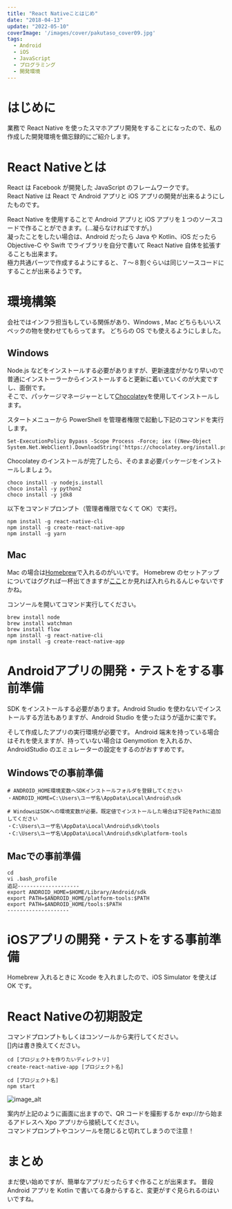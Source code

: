 ```yaml
---
title: "React Nativeことはじめ"
date: "2018-04-13"
update: "2022-05-10"
coverImage: '/images/cover/pakutaso_cover09.jpg'
tags: 
  - Android
  - iOS
  - JavaScript
  - プログラミング
  - 開発環境
---
```

# はじめに
業務で React Native を使ったスマホアプリ開発をすることになったので、私の作成した開発環境を備忘録的にご紹介します。

# React Nativeとは
React は Facebook が開発した JavaScript のフレームワークです。  
React Native は React で Android アプリと iOS アプリの開発が出来るようにしたものです。

React Native を使用することで Android アプリと iOS アプリを１つのソースコードで作ることができます。(…凝らなければですが。)  
凝ったことをしたい場合は、Android だったら Java や Kotlin、iOS だったら Objective-C や Swift でライブラリを自分で書いて React Native 自体を拡張することも出来ます。  
極力共通パーツで作成するようにすると、７～８割ぐらいは同じソースコードにすることが出来るようです。

# 環境構築
会社ではインフラ担当もしている関係があり、Windows , Mac どちらもいいスペックの物を使わせてもらってます。
どちらの OS でも使えるようにしました。
## Windows
Node.js などをインストールする必要がありますが、更新速度がかなり早いので普通にインストーラーからインストールすると更新に着いていくのが大変ですし、面倒です。  
そこで、パッケージマネージャーとして[Chocolatey](https://chocolatey.org/)を使用してインストールします。

スタートメニューから PowerShell を管理者権限で起動し下記のコマンドを実行します。
```
Set-ExecutionPolicy Bypass -Scope Process -Force; iex ((New-Object System.Net.WebClient).DownloadString('https://chocolatey.org/install.ps1'))
```
Chocolatey のインストールが完了したら、そのまま必要パッケージをインストールしましょう。
```
choco install -y nodejs.install
choco install -y python2
choco install -y jdk8
```
以下をコマンドプロンプト（管理者権限でなくて OK）で実行。
```
npm install -g react-native-cli
npm install -g create-react-native-app
npm install -g yarn
```

## Mac
Mac の場合は[Homebrew](https://brew.sh/index_ja.html)で入れるのがいいです。
Homebrew のセットアップについてはググれば一杯出てきますが[ここ](https://qiita.com/balius_1064/items/ac7dff5ef10eaf69996f)とか見れば入れられるんじゃないですかね。

コンソールを開いてコマンド実行してください。
```
brew install node
brew install watchman
brew install flow
npm install -g react-native-cli
npm install -g create-react-native-app
```

# Androidアプリの開発・テストをする事前準備
SDK をインストールする必要があります。Android Studio を使わないでインストールする方法もありますが、Android Studio を使ったほうが遥かに楽です。

そして作成したアプリの実行環境が必要です。
Android 端末を持っている場合はそれを使えますが、持っていない場合は Genymotion を入れるか、AndroidStudio のエミュレーターの設定をするのがおすすめです。

## Windowsでの事前準備
```
# ANDROID_HOME環境変数へSDKインストールフォルダを登録してください
・ANDROID_HOME=C:\Users\ユーザ名\AppData\Local\Android\sdk

# WindowsはSDKへの環境変数が必要。既定値でインストールした場合は下記をPathに追加してください
・C:\Users\ユーザ名\AppData\Local\Android\sdk\tools
・C:\Users\ユーザ名\AppData\Local\Android\sdk\platform-tools
```

## Macでの事前準備
```
cd
vi .bash_profile
追記--------------------
export ANDROID_HOME=$HOME/Library/Android/sdk
export PATH=$ANDROID_HOME/platform-tools:$PATH
export PATH=$ANDROID_HOME/tools:$PATH
--------------------
```

# iOSアプリの開発・テストをする事前準備
Homebrew 入れるときに Xcode を入れましたので、iOS Simulator を使えば OK です。

# React Nativeの初期設定
コマンドプロンプトもしくはコンソールから実行してください。  
[]内は書き換えてください。
```
cd [プロジェクトを作りたいディレクトリ]
create-react-native-app [プロジェクト名]

cd [プロジェクト名]
npm start
```

![image_alt](/images/development-0002/prompt.png)

案内が上記のように画面に出ますので、QR コードを撮影するか exp://から始まるアドレスへ Xpo アプリから接続してください。  
コマンドプロンプトやコンソールを閉じると切れてしまうので注意！

# まとめ
まだ使い始めですが、簡単なアプリだったらすぐ作ることが出来ます。
普段 Android アプリを Kotlin で書いてる身からすると、変更がすぐ見られるのはいいですね。

